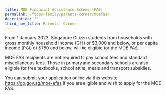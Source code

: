 ```yaml
---
title: MOE Financial Assistance Scheme (FAS)
permalink: /ftpps-family/parents-corner/moefas/
description: ""
third_nav_title: Parents' Corner
---
```

From 1 January 2023, Singapore Citizen students from households with gross monthly household income (GHI) of $3,000 and below, or per capita income (PCI) of $750 and below, will be eligible for the MOE FAS. 

MOE FAS recipients are not required to pay school fees and standard miscellaneous fees. Those in primary and secondary schools are also eligible for free textbooks, school attire, meals and transport subsidies.

You can submit your application online via this website: https://go.gov.sg/moe-efas if you are eligible and wish to apply for the MOE FAS.